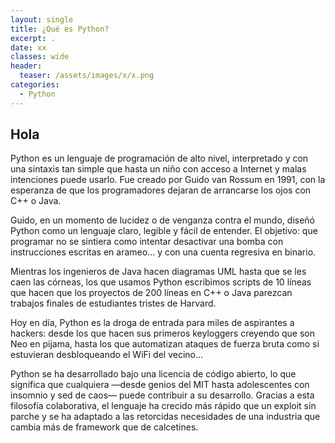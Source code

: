 ```yaml
---
layout: single
title: ¿Qué es Python?
excerpt: .
date: xx
classes: wide
header:
  teaser: /assets/images/x/x.png
categories:
  - Python
---
```


## Hola

Python es un lenguaje de programación de alto nivel, interpretado y con una sintaxis tan simple que hasta un niño con acceso a Internet y malas intenciones puede usarlo. Fue creado por Guido van Rossum en 1991, con la esperanza de que los programadores dejaran de arrancarse los ojos con C++ o Java.

Guido, en un momento de lucidez o de venganza contra el mundo, diseñó Python como un lenguaje claro, legible y fácil de entender. El objetivo: que programar no se sintiera como intentar desactivar una bomba con instrucciones escritas en arameo... y con una cuenta regresiva en binario.

Mientras los ingenieros de Java hacen diagramas UML hasta que se les caen las córneas, los que usamos Python escribimos scripts de 10 líneas que hacen que los proyectos de 200 líneas en C++ o Java parezcan trabajos finales de estudiantes tristes de Harvard.

Hoy en día, Python es la droga de entrada para miles de aspirantes a hackers: desde los que hacen sus primeros keyloggers creyendo que son Neo en pijama, hasta los que automatizan ataques de fuerza bruta como si estuvieran desbloqueando el WiFi del vecino... 

Python se ha desarrollado bajo una licencia de código abierto, lo que significa que cualquiera —desde genios del MIT hasta adolescentes con insomnio y sed de caos— puede contribuir a su desarrollo. Gracias a esta filosofía colaborativa, el lenguaje ha crecido más rápido que un exploit sin parche y se ha adaptado a las retorcidas necesidades de una industria que cambia más de framework que de calcetines.